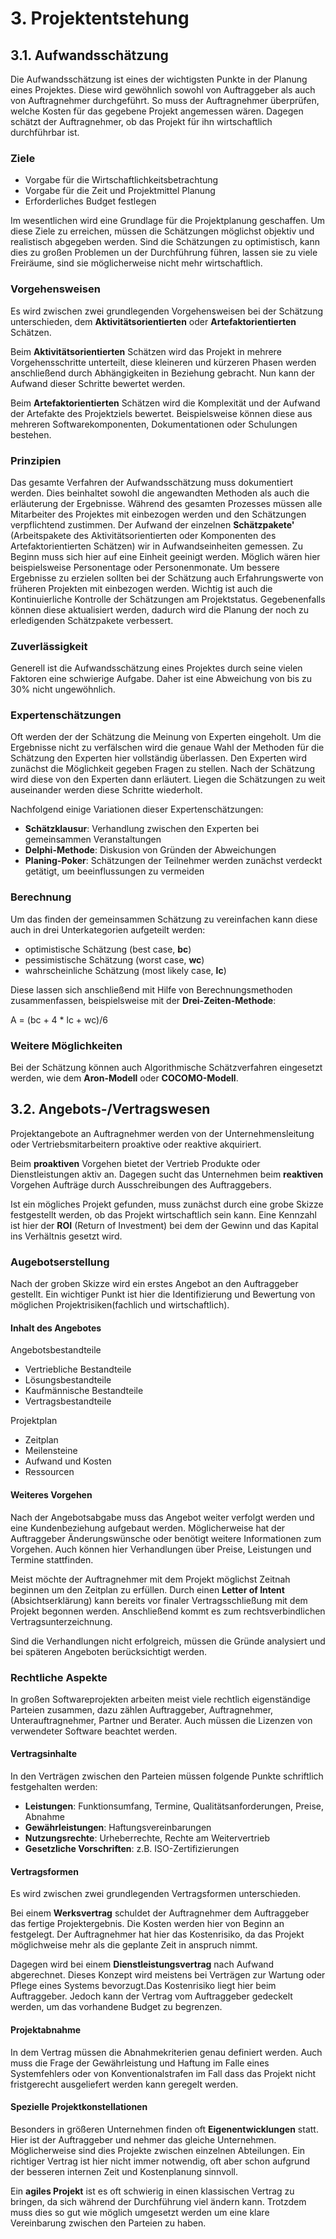# 3. Projektentstehung
## 3.1. Aufwandsschätzung
Die Aufwandsschätzung ist eines der wichtigsten Punkte in der Planung eines Projektes.
Diese wird gewöhnlich sowohl von Auftraggeber als auch von Auftragnehmer durchgeführt.
So muss der Auftragnehmer überprüfen, welche Kosten für das gegebene Projekt angemessen wären.
Dagegen schätzt der Auftragnehmer, ob das Projekt für ihn wirtschaftlich durchführbar ist.

### Ziele
- Vorgabe für die Wirtschaftlichkeitsbetrachtung
- Vorgabe für die Zeit und Projektmittel Planung
- Erforderliches Budget festlegen

Im wesentlichen wird eine Grundlage für die Projektplanung geschaffen.
Um diese Ziele zu erreichen, müssen die Schätzungen möglichst objektiv und realistisch abgegeben werden.
Sind die Schätzungen zu optimistisch, kann dies zu großen Problemen un der Durchführung führen, lassen sie zu viele Freiräume, sind sie möglicherweise nicht mehr wirtschaftlich.

### Vorgehensweisen
Es wird zwischen zwei grundlegenden Vorgehensweisen bei der Schätzung unterschieden, dem **Aktivitätsorientierten** oder **Artefaktorientierten** Schätzen.

Beim **Aktivitätsorientierten** Schätzen wird das Projekt in mehrere Vorgehensschritte unterteilt, diese kleineren und kürzeren Phasen werden anschließend durch Abhängigkeiten in Beziehung gebracht. Nun kann der Aufwand dieser Schritte bewertet werden.

Beim **Artefaktorientierten** Schätzen wird die Komplexität und der Aufwand der Artefakte des Projektziels bewertet. Beispielsweise können diese aus mehreren Softwarekomponenten, Dokumentationen oder Schulungen bestehen.

### Prinzipien
Das gesamte Verfahren der Aufwandsschätzung muss dokumentiert werden. Dies beinhaltet sowohl die angewandten Methoden als auch die erläuterung der Ergebnisse.
Während des gesamten Prozesses müssen alle Mitarbeiter des Projektes mit einbezogen werden und den Schätzungen verpflichtend zustimmen.
Der Aufwand der einzelnen **Schätzpakete'** (Arbeitspakete des Aktivitätsorientierten oder Komponenten des Artefaktorientierten Schätzen) wir in Aufwandseinheiten gemessen. Zu Beginn muss sich hier auf eine Einheit geeinigt werden. Möglich wären hier beispielsweise Personentage oder Personenmonate.
Um bessere Ergebnisse zu erzielen sollten bei der Schätzung auch Erfahrungswerte von früheren Projekten mit einbezogen werden.
Wichtig ist auch die Kontinuierliche Kontrolle der Schätzungen am Projektstatus. Gegebenenfalls können diese aktualisiert werden, dadurch wird die Planung der noch zu erledigenden Schätzpakete verbessert.

### Zuverlässigkeit
Generell ist die Aufwandsschätzung eines Projektes durch seine vielen Faktoren eine schwierige Aufgabe.
Daher ist eine Abweichung von bis zu 30% nicht ungewöhnlich.

### Expertenschätzungen
Oft werden der der Schätzung die Meinung von Experten eingeholt. Um die Ergebnisse nicht zu verfälschen wird die genaue Wahl der Methoden für die Schätzung den Experten hier vollständig überlassen.
Den Experten wird zunächst die Möglichkeit gegeben Fragen zu stellen.
Nach der Schätzung wird diese von den Experten dann erläutert.
Liegen die Schätzungen zu weit auseinander werden diese Schritte wiederholt.

Nachfolgend einige Variationen dieser Expertenschätzungen:

- **Schätzklausur**: Verhandlung zwischen den Experten bei gemeinsammen Veranstaltungen
- **Delphi-Methode**: Diskusion von Gründen der Abweichungen
- **Planing-Poker**: Schätzungen der Teilnehmer werden zunächst verdeckt getätigt, um beeinflussungen zu vermeiden

### Berechnung
Um das finden der gemeinsammen Schätzung zu vereinfachen kann diese auch in drei Unterkategorien aufgeteilt werden:

- optimistische Schätzung (best case, **bc**)
- pessimistische Schätzung (worst case, **wc**)
- wahrscheinliche Schätzung (most likely case, **lc**)

Diese lassen sich anschließend mit Hilfe von Berechnungsmethoden zusammenfassen, beispielsweise mit der **Drei-Zeiten-Methode**:

A = (bc + 4 * lc + wc)/6

### Weitere Möglichkeiten
Bei der Schätzung können auch Algorithmische Schätzverfahren eingesetzt werden, wie dem **Aron-Modell** oder **COCOMO-Modell**.

## 3.2. Angebots-/Vertragswesen
Projektangebote an Auftragnehmer werden von der Unternehmensleitung oder Vertriebsmitarbeitern proaktive oder reaktive akquiriert.

Beim **proaktiven** Vorgehen bietet der Vertrieb Produkte oder Dienstleistungen aktiv an. Dagegen sucht das Unternehmen beim **reaktiven** Vorgehen Aufträge durch Ausschreibungen des Auftraggebers.

Ist ein mögliches Projekt gefunden, muss zunächst durch eine grobe Skizze festgestellt werden, ob das Projekt wirtschaftlich sein kann.
Eine Kennzahl ist hier der **ROI** (Return of Investment) bei dem der Gewinn und das Kapital ins Verhältnis gesetzt wird.

### Augebotserstellung
Nach der groben Skizze wird ein erstes Angebot an den Auftraggeber gestellt.
Ein wichtiger Punkt ist hier die Identifizierung und Bewertung von möglichen Projektrisiken(fachlich und wirtschaftlich).

#### Inhalt des Angebotes
Angebotsbestandteile

- Vertriebliche Bestandteile
- Lösungsbestandteile
- Kaufmännische Bestandteile
- Vertragsbestandteile

Projektplan

- Zeitplan
- Meilensteine
- Aufwand und Kosten
- Ressourcen

#### Weiteres Vorgehen
Nach der Angebotsabgabe muss das Angebot weiter verfolgt werden und eine Kundenbeziehung aufgebaut werden.
Möglicherweise hat der Auftraggeber Änderungswünsche oder benötigt weitere Informationen zum Vorgehen.
Auch können hier Verhandlungen über Preise, Leistungen und Termine stattfinden.

Meist möchte der Auftragnehmer mit dem Projekt möglichst Zeitnah beginnen um den Zeitplan zu erfüllen.
Durch einen **Letter of Intent** (Absichtserklärung) kann bereits vor finaler Vertragsschließung mit dem Projekt begonnen werden.
Anschließend kommt es zum rechtsverbindlichen Vertragsunterzeichnung.

Sind die Verhandlungen nicht erfolgreich, müssen die Gründe analysiert und bei späteren Angeboten berücksichtigt werden.

### Rechtliche Aspekte
In großen Softwareprojekten arbeiten meist viele rechtlich eigenständige Parteien zusammen, dazu zählen Auftraggeber, Auftragnehmer, Unterauftragnehmer, Partner und Berater. Auch müssen die Lizenzen von verwendeter Software beachtet werden.

#### Vertragsinhalte
In den Verträgen zwischen den Parteien müssen folgende Punkte schriftlich festgehalten werden:

- **Leistungen**: Funktionsumfang, Termine, Qualitätsanforderungen, Preise, Abnahme
- **Gewährleistungen**: Haftungsvereinbarungen
- **Nutzungsrechte**: Urheberrechte, Rechte am Weitervertrieb
- **Gesetzliche Vorschriften**: z.B. ISO-Zertifizierungen

#### Vertragsformen
Es wird zwischen zwei grundlegenden Vertragsformen unterschieden.

Bei einem **Werksvertrag** schuldet der Auftragnehmer dem Auftraggeber das fertige Projektergebnis. Die Kosten werden hier von Beginn an festgelegt.
Der Auftragnehmer hat hier das Kostenrisiko, da das Projekt möglichweise mehr als die geplante Zeit in anspruch nimmt.

Dagegen wird bei einem **Dienstleistungsvertrag** nach Aufwand abgerechnet.
Dieses Konzept wird meistens bei Verträgen zur Wartung oder Pflege eines Systems bevorzugt.Das Kostenrisiko liegt hier beim Auftraggeber.
Jedoch kann der Vertrag vom Auftraggeber gedeckelt werden, um das vorhandene Budget zu begrenzen.

#### Projektabnahme
In dem Vertrag müssen die Abnahmekriterien genau definiert werden. Auch muss die Frage der Gewährleistung und Haftung im Falle eines Systemfehlers oder von Konventionalstrafen im Fall dass das Projekt nicht fristgerecht ausgeliefert werden kann geregelt werden.

#### Spezielle Projektkonstellationen
Besonders in größeren Unternehmen finden oft **Eigenentwicklungen** statt. Hier ist der Auftraggeber und nehmer das gleiche Unternehmen. Möglicherweise sind dies Projekte zwischen einzelnen Abteilungen. Ein richtiger Vertrag ist hier nicht immer notwendig, oft aber schon aufgrund der besseren internen Zeit und Kostenplanung sinnvoll.

Ein **agiles Projekt** ist es oft schwierig in einen klassischen Vertrag zu bringen, da sich während der Durchführung viel ändern kann. Trotzdem muss dies so gut wie möglich umgesetzt werden um eine klare Vereinbarung zwischen den Parteien zu haben.
